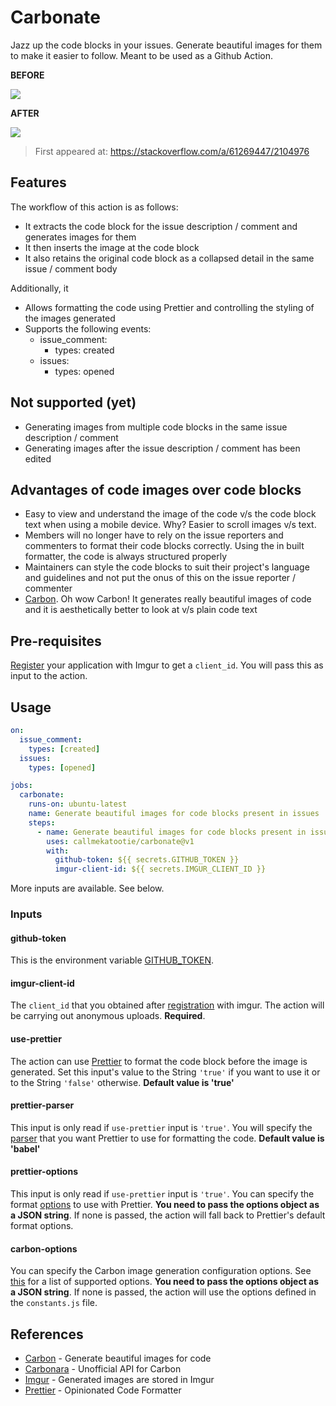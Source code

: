 # Carbonate

Jazz up the code blocks in your issues. Generate beautiful images for them to make it easier to follow. Meant to be used as a Github Action.

**BEFORE**

![](https://i.imgur.com/FzLtUjP.png)

**AFTER**

![](https://i.imgur.com/B29aF97.png)

> First appeared at: https://stackoverflow.com/a/61269447/2104976

## Features

The workflow of this action is as follows:

- It extracts the code block for the issue description / comment and generates images for them
- It then inserts the image at the code block
- It also retains the original code block as a collapsed detail in the same issue / comment body

Additionally, it

- Allows formatting the code using Prettier and controlling the styling of the images generated
- Supports the following events:
  - issue_comment:
    - types: created
  - issues:
    - types: opened

## Not supported (yet)

- Generating images from multiple code blocks in the same issue description / comment
- Generating images after the issue description / comment has been edited

## Advantages of code images over code blocks

- Easy to view and understand the image of the code v/s the code block text when using a mobile device. Why? Easier to scroll images v/s text.
- Members will no longer have to rely on the issue reporters and commenters to format their code blocks correctly. Using the in built formatter, the code is always structured properly
- Maintainers can style the code blocks to suit their project's language and guidelines and not put the onus of this on the issue reporter / commenter
- [Carbon]((https://github.com/carbon-app/carbon)). Oh wow Carbon! It generates really beautiful images of code and it is aesthetically better to look at v/s plain code text

## Pre-requisites

[Register](https://api.imgur.com/oauth2/addclient) your application with Imgur to get a `client_id`. You will pass this as input to the action.

## Usage

```yaml
on:
  issue_comment:
    types: [created]
  issues:
    types: [opened]

jobs:
  carbonate:
    runs-on: ubuntu-latest
    name: Generate beautiful images for code blocks present in issues
    steps:
      - name: Generate beautiful images for code blocks present in issues
        uses: callmekatootie/carbonate@v1
        with:
          github-token: ${{ secrets.GITHUB_TOKEN }}
          imgur-client-id: ${{ secrets.IMGUR_CLIENT_ID }}
```

More inputs are available. See below.

### Inputs

#### github-token

This is the environment variable [GITHUB_TOKEN](https://docs.github.com/en/actions/configuring-and-managing-workflows/authenticating-with-the-github_token#about-the-github_token-secret).

#### imgur-client-id

The `client_id` that you obtained after [registration](https://api.imgur.com/oauth2/addclient) with imgur. The action will be carrying out anonymous uploads. **Required**.

#### use-prettier

The action can use [Prettier](https://prettier.io/) to format the code block before the image is generated. Set this input's value to the String `'true'` if you want to use it or to the String `'false'` otherwise. **Default value is 'true'**

#### prettier-parser

This input is only read if `use-prettier` input is `'true'`. You will specify the [parser](https://prettier.io/docs/en/options.html#parser) that you want Prettier to use for formatting the code. **Default value is 'babel'**

#### prettier-options

This input is only read if `use-prettier` input is `'true'`. You can specify the format [options](https://prettier.io/docs/en/options.html) to use with Prettier. **You need to pass the options object as a JSON string**. If none is passed, the action will fall back to Prettier's default format options.

#### carbon-options

You can specify the Carbon image generation configuration options. See [this](https://github.com/petersolopov/carbonara#post-apicook) for a list of supported options. **You need to pass the options object as a JSON string**. If none is passed, the action will use the options defined in the `constants.js` file.

## References

- [Carbon](https://github.com/carbon-app/carbon) - Generate beautiful images for code
- [Carbonara](https://github.com/petersolopov/carbonara) - Unofficial API for Carbon
- [Imgur](https://apidocs.imgur.com/) - Generated images are stored in Imgur
- [Prettier](https://prettier.io) - Opinionated Code Formatter
